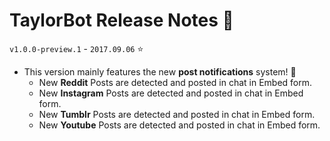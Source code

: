 # TaylorBot Release Notes 📝
`v1.0.0-preview.1` - `2017.09.06` ⭐

- This version mainly features the new __post notifications__ system! 📰
    - New __Reddit__ Posts are detected and posted in chat in Embed form.
    - New __Instagram__ Posts are detected and posted in chat in Embed form.
    - New __Tumblr__ Posts are detected and posted in chat in Embed form.
    - New __Youtube__ Posts are detected and posted in chat in Embed form.